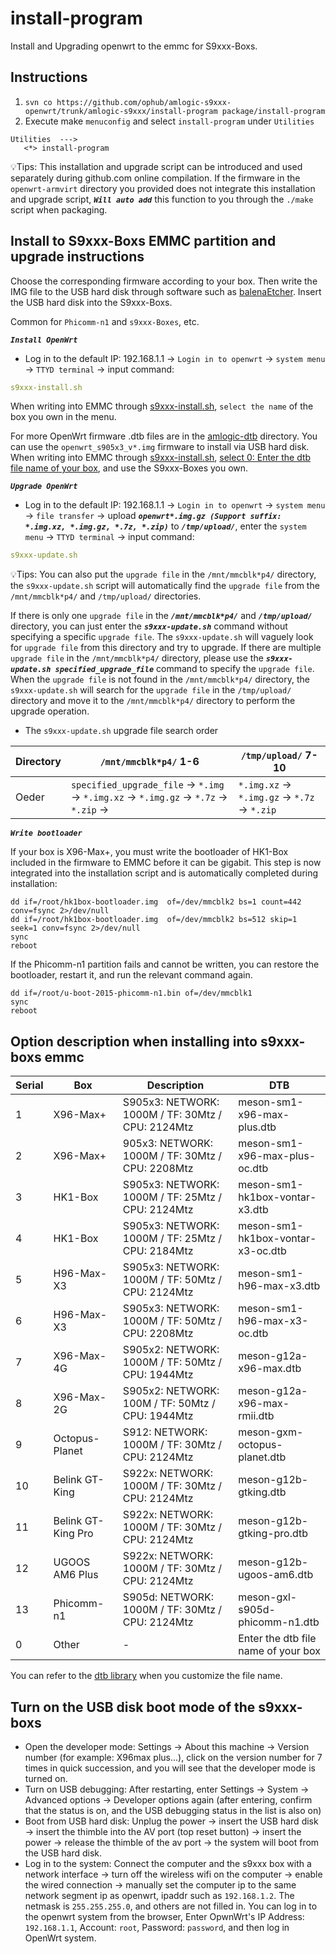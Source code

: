 # install-program

Install and Upgrading openwrt to the emmc for S9xxx-Boxs.

## Instructions

1. `svn co https://github.com/ophub/amlogic-s9xxx-openwrt/trunk/amlogic-s9xxx/install-program package/install-program`
2. Execute make `menuconfig` and select `install-program` under `Utilities`

```shell script
Utilities  --->  
   <*> install-program
```
💡Tips: This installation and upgrade script can be introduced and used separately during github.com online compilation. If the firmware in the `openwrt-armvirt` directory you provided does not integrate this installation and upgrade script, ***`Will auto add`*** this function to you through the `./make` script when packaging.

## Install to S9xxx-Boxs EMMC partition and upgrade instructions

Choose the corresponding firmware according to your box. Then write the IMG file to the USB hard disk through software such as [balenaEtcher](https://www.balena.io/etcher/). Insert the USB hard disk into the S9xxx-Boxs.

Common for `Phicomm-n1` and `s9xxx-Boxes`, etc.

***`Install OpenWrt`***

- Log in to the default IP: 192.168.1.1 → `Login in to openwrt` → `system menu` → `TTYD terminal` → input command: 

```yaml
s9xxx-install.sh
```

When writing into EMMC through [s9xxx-install.sh](https://github.com/ophub/amlogic-s9xxx-openwrt/blob/main/amlogic-s9xxx/install-program/files/s9xxx-install.sh), `select the name` of the box you own in the menu.

For more OpenWrt firmware .dtb files are in the [amlogic-dtb](https://github.com/ophub/amlogic-s9xxx-openwrt/tree/main/amlogic-s9xxx/amlogic-dtb) directory. You can use the `openwrt_s905x3_v*.img` firmware to install via USB hard disk. When writing into EMMC through [s9xxx-install.sh](https://github.com/ophub/amlogic-s9xxx-openwrt/blob/main/amlogic-s9xxx/install-program/files/s9xxx-install.sh), [select 0: Enter the dtb file name of your box](https://github.com/ophub/amlogic-s9xxx-openwrt/tree/main/amlogic-s9xxx/amlogic-dtb), and use the S9xxx-Boxes you own.

***`Upgrade OpenWrt`***

- Log in to the default IP: 192.168.1.1 →  `Login in to openwrt` → `system menu` → `file transfer` → upload ***`openwrt*.img.gz (Support suffix: *.img.xz, *.img.gz, *.7z, *.zip)`*** to ***`/tmp/upload/`***, enter the `system menu` → `TTYD terminal` → input command: 

```yaml
s9xxx-update.sh
```
💡Tips: You can also put the `upgrade file` in the `/mnt/mmcblk*p4/` directory, the `s9xxx-update.sh` script will automatically find the `upgrade file` from the `/mnt/mmcblk*p4/` and `/tmp/upload/` directories.
    
If there is only one `upgrade file` in the ***`/mnt/mmcblk*p4/`*** and ***`/tmp/upload/`***  directory, you can just enter the ***`s9xxx-update.sh`*** command without specifying a specific `upgrade file`. The `s9xxx-update.sh` will vaguely look for `upgrade file` from this directory and try to upgrade. If there are multiple `upgrade file` in the `/mnt/mmcblk*p4/` directory, please use the ***`s9xxx-update.sh specified_upgrade_file`*** command to specify the `upgrade file`. When the `upgrade file` is not found in the `/mnt/mmcblk*p4/` directory, the `s9xxx-update.sh` will search for the `upgrade file` in the `/tmp/upload/` directory and move it to the `/mnt/mmcblk*p4/` directory to perform the upgrade operation. 

- The `s9xxx-update.sh` upgrade file search order

| Directory | `/mnt/mmcblk*p4/` 1-6 | `/tmp/upload/` 7-10 |
| ---- | ---- | ---- |
| Oeder | `specified_upgrade_file` → `*.img` → `*.img.xz` → `*.img.gz` → `*.7z` → `*.zip` → | `*.img.xz` → `*.img.gz` → `*.7z` → `*.zip` |

***`Write bootloader`***

If your box is X96-Max+, you must write the bootloader of HK1-Box included in the firmware to EMMC before it can be gigabit. This step is now integrated into the installation script and is automatically completed during installation:

```shell script
dd if=/root/hk1box-bootloader.img  of=/dev/mmcblk2 bs=1 count=442 conv=fsync 2>/dev/null
dd if=/root/hk1box-bootloader.img  of=/dev/mmcblk2 bs=512 skip=1 seek=1 conv=fsync 2>/dev/null
sync
reboot
```

If the Phicomm-n1 partition fails and cannot be written, you can restore the bootloader, restart it, and run the relevant command again.
```shell script
dd if=/root/u-boot-2015-phicomm-n1.bin of=/dev/mmcblk1
sync
reboot
```
## Option description when installing into s9xxx-boxs emmc

| Serial | Box | Description | DTB |
| ---- | ---- | ---- | ---- |
| 1 | X96-Max+ | S905x3: NETWORK: 1000M / TF: 30Mtz / CPU: 2124Mtz | meson-sm1-x96-max-plus.dtb |
| 2 | X96-Max+ | 905x3: NETWORK: 1000M / TF: 30Mtz / CPU: 2208Mtz | meson-sm1-x96-max-plus-oc.dtb |
| 3 | HK1-Box | S905x3: NETWORK: 1000M / TF: 25Mtz / CPU: 2124Mtz | meson-sm1-hk1box-vontar-x3.dtb |
| 4 | HK1-Box | S905x3: NETWORK: 1000M / TF: 25Mtz / CPU: 2184Mtz | meson-sm1-hk1box-vontar-x3-oc.dtb |
| 5 | H96-Max-X3 | S905x3: NETWORK: 1000M / TF: 50Mtz / CPU: 2124Mtz | meson-sm1-h96-max-x3.dtb |
| 6 | H96-Max-X3 | S905x3: NETWORK: 1000M / TF: 50Mtz / CPU: 2208Mtz | meson-sm1-h96-max-x3-oc.dtb |
| 7 | X96-Max-4G | S905x2: NETWORK: 1000M / TF: 50Mtz / CPU: 1944Mtz | meson-g12a-x96-max.dtb |
| 8 | X96-Max-2G | S905x2: NETWORK: 100M  / TF: 50Mtz / CPU: 1944Mtz | meson-g12a-x96-max-rmii.dtb |
| 9 | Octopus-Planet | S912: NETWORK: 1000M / TF: 30Mtz / CPU: 2124Mtz | meson-gxm-octopus-planet.dtb |
| 10 | Belink GT-King | S922x: NETWORK: 1000M / TF: 30Mtz / CPU: 2124Mtz | meson-g12b-gtking.dtb |
| 11 | Belink GT-King Pro | S922x: NETWORK: 1000M / TF: 30Mtz / CPU: 2124Mtz | meson-g12b-gtking-pro.dtb |
| 12 | UGOOS AM6 Plus | S922x: NETWORK: 1000M / TF: 30Mtz / CPU: 2124Mtz | meson-g12b-ugoos-am6.dtb |
| 13 | Phicomm-n1 | S905d: NETWORK: 1000M / TF: 30Mtz / CPU: 2124Mtz | meson-gxl-s905d-phicomm-n1.dtb |
| 0 | Other | - | Enter the dtb file name of your box |

You can refer to the [dtb library](https://github.com/ophub/amlogic-s9xxx-openwrt/tree/main/amlogic-s9xxx/amlogic-dtb) when you customize the file name.

## Turn on the USB disk boot mode of the s9xxx-boxs

- Open the developer mode: Settings → About this machine → Version number (for example: X96max plus...), click on the version number for 7 times in quick succession, and you will see that the developer mode is turned on.
- Turn on USB debugging: After restarting, enter Settings → System → Advanced options → Developer options again (after entering, confirm that the status is on, and the USB debugging status in the list is also on)
- Boot from USB hard disk: Unplug the power → insert the USB hard disk → insert the thimble into the AV port (top reset button) → insert the power → release the thimble of the av port → the system will boot from the USB hard disk.
- Log in to the system: Connect the computer and the s9xxx box with a network interface → turn off the wireless wifi on the computer → enable the wired connection → manually set the computer ip to the same network segment ip as openwrt, ipaddr such as `192.168.1.2`. The netmask is `255.255.255.0`, and others are not filled in. You can log in to the openwrt system from the browser, Enter OpwnWrt's IP Address: `192.168.1.1`, Account: `root`, Password: `password`, and then log in OpenWrt system.

